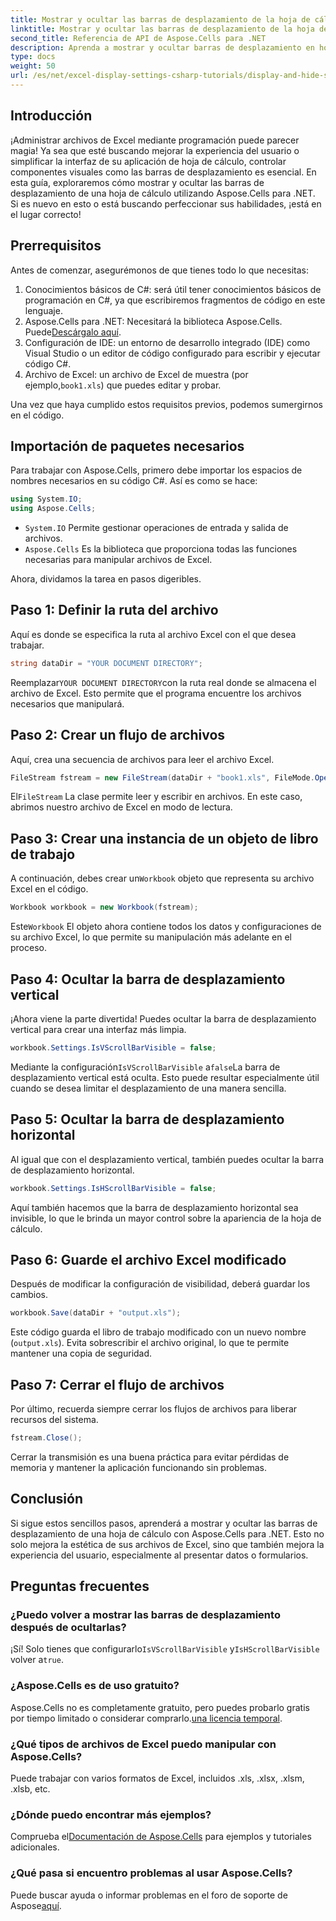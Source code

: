 ```yaml
---
title: Mostrar y ocultar las barras de desplazamiento de la hoja de cálculo
linktitle: Mostrar y ocultar las barras de desplazamiento de la hoja de cálculo
second_title: Referencia de API de Aspose.Cells para .NET
description: Aprenda a mostrar y ocultar barras de desplazamiento en hojas de cálculo de Excel usando Aspose.Cells para .NET con este tutorial detallado y fácil de seguir.
type: docs
weight: 50
url: /es/net/excel-display-settings-csharp-tutorials/display-and-hide-scroll-bars-of-worksheet/
---
```

## Introducción

¡Administrar archivos de Excel mediante programación puede parecer magia! Ya sea que esté buscando mejorar la experiencia del usuario o simplificar la interfaz de su aplicación de hoja de cálculo, controlar componentes visuales como las barras de desplazamiento es esencial. En esta guía, exploraremos cómo mostrar y ocultar las barras de desplazamiento de una hoja de cálculo utilizando Aspose.Cells para .NET. Si es nuevo en esto o está buscando perfeccionar sus habilidades, ¡está en el lugar correcto!

## Prerrequisitos

Antes de comenzar, asegurémonos de que tienes todo lo que necesitas:

1. Conocimientos básicos de C#: será útil tener conocimientos básicos de programación en C#, ya que escribiremos fragmentos de código en este lenguaje.
2.  Aspose.Cells para .NET: Necesitará la biblioteca Aspose.Cells. Puede[Descárgalo aquí](https://releases.aspose.com/cells/net/).
3. Configuración de IDE: un entorno de desarrollo integrado (IDE) como Visual Studio o un editor de código configurado para escribir y ejecutar código C#.
4.  Archivo de Excel: un archivo de Excel de muestra (por ejemplo,`book1.xls`) que puedes editar y probar.

Una vez que haya cumplido estos requisitos previos, podemos sumergirnos en el código.

## Importación de paquetes necesarios

Para trabajar con Aspose.Cells, primero debe importar los espacios de nombres necesarios en su código C#. Así es como se hace:

```csharp
using System.IO;
using Aspose.Cells;
```

- `System.IO` Permite gestionar operaciones de entrada y salida de archivos.
- `Aspose.Cells` Es la biblioteca que proporciona todas las funciones necesarias para manipular archivos de Excel.

Ahora, dividamos la tarea en pasos digeribles.

## Paso 1: Definir la ruta del archivo

Aquí es donde se especifica la ruta al archivo Excel con el que desea trabajar.


```csharp
string dataDir = "YOUR DOCUMENT DIRECTORY";
```
  
 Reemplazar`YOUR DOCUMENT DIRECTORY`con la ruta real donde se almacena el archivo de Excel. Esto permite que el programa encuentre los archivos necesarios que manipulará.

## Paso 2: Crear un flujo de archivos

Aquí, crea una secuencia de archivos para leer el archivo Excel.


```csharp
FileStream fstream = new FileStream(dataDir + "book1.xls", FileMode.Open);
```
  
 El`FileStream` La clase permite leer y escribir en archivos. En este caso, abrimos nuestro archivo de Excel en modo de lectura.

## Paso 3: Crear una instancia de un objeto de libro de trabajo

 A continuación, debes crear un`Workbook` objeto que representa su archivo Excel en el código.


```csharp
Workbook workbook = new Workbook(fstream);
```
  
 Este`Workbook` El objeto ahora contiene todos los datos y configuraciones de su archivo Excel, lo que permite su manipulación más adelante en el proceso.

## Paso 4: Ocultar la barra de desplazamiento vertical

¡Ahora viene la parte divertida! Puedes ocultar la barra de desplazamiento vertical para crear una interfaz más limpia.


```csharp
workbook.Settings.IsVScrollBarVisible = false;
```
  
 Mediante la configuración`IsVScrollBarVisible` a`false`La barra de desplazamiento vertical está oculta. Esto puede resultar especialmente útil cuando se desea limitar el desplazamiento de una manera sencilla.

## Paso 5: Ocultar la barra de desplazamiento horizontal

Al igual que con el desplazamiento vertical, también puedes ocultar la barra de desplazamiento horizontal.


```csharp
workbook.Settings.IsHScrollBarVisible = false;
```
  
Aquí también hacemos que la barra de desplazamiento horizontal sea invisible, lo que le brinda un mayor control sobre la apariencia de la hoja de cálculo.

## Paso 6: Guarde el archivo Excel modificado

Después de modificar la configuración de visibilidad, deberá guardar los cambios. 


```csharp
workbook.Save(dataDir + "output.xls");
```
  
Este código guarda el libro de trabajo modificado con un nuevo nombre (`output.xls`). Evita sobrescribir el archivo original, lo que te permite mantener una copia de seguridad.

## Paso 7: Cerrar el flujo de archivos

Por último, recuerda siempre cerrar los flujos de archivos para liberar recursos del sistema.


```csharp
fstream.Close();
```
  
Cerrar la transmisión es una buena práctica para evitar pérdidas de memoria y mantener la aplicación funcionando sin problemas.

## Conclusión

Si sigue estos sencillos pasos, aprenderá a mostrar y ocultar las barras de desplazamiento de una hoja de cálculo con Aspose.Cells para .NET. Esto no solo mejora la estética de sus archivos de Excel, sino que también mejora la experiencia del usuario, especialmente al presentar datos o formularios. 

## Preguntas frecuentes

### ¿Puedo volver a mostrar las barras de desplazamiento después de ocultarlas?  
 ¡Sí! Solo tienes que configurarlo`IsVScrollBarVisible` y`IsHScrollBarVisible` volver a`true`.

### ¿Aspose.Cells es de uso gratuito?  
Aspose.Cells no es completamente gratuito, pero puedes probarlo gratis por tiempo limitado o considerar comprarlo.[una licencia temporal](https://purchase.aspose.com/temporary-license/).

### ¿Qué tipos de archivos de Excel puedo manipular con Aspose.Cells?  
Puede trabajar con varios formatos de Excel, incluidos .xls, .xlsx, .xlsm, .xlsb, etc.

### ¿Dónde puedo encontrar más ejemplos?  
 Comprueba el[Documentación de Aspose.Cells](https://reference.aspose.com/cells/net/) para ejemplos y tutoriales adicionales.

### ¿Qué pasa si encuentro problemas al usar Aspose.Cells?  
 Puede buscar ayuda o informar problemas en el foro de soporte de Aspose[aquí](https://forum.aspose.com/c/cells/9).